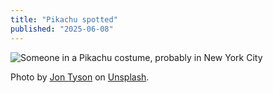 ```yaml
---
title: "Pikachu spotted"
published: "2025-06-08"
---
```


![Someone in a Pikachu costume, probably in New York City](/jon-tyson-r27umXAelDc-unsplash.jpg)

Photo by [Jon Tyson](https://unsplash.com/@jontyson?utm_content=creditCopyText&utm_medium=referral&utm_source=unsplash) on [Unsplash](https://unsplash.com/photos/winnie-the-pooh-plush-toy-r27umXAelDc?utm_content=creditCopyText&utm_medium=referral&utm_source=unsplash).
